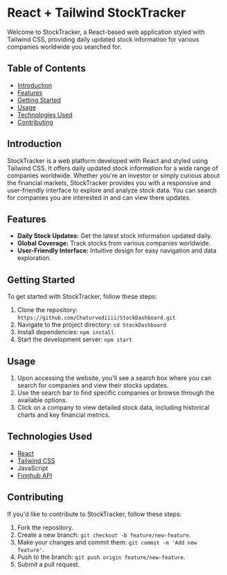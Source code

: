 # React + Tailwind StockTracker

Welcome to StockTracker, a React-based web application styled with Tailwind CSS, providing daily updated stock information for various companies worldwide you searched for.

## Table of Contents
- [Introduction](#introduction)
- [Features](#features)
- [Getting Started](#getting-started)
- [Usage](#usage)
- [Technologies Used](#technologies-used)
- [Contributing](#contributing)

## Introduction

StockTracker is a web platform developed with React and styled using Tailwind CSS. It offers daily updated stock information for a wide range of companies worldwide. Whether you're an investor or simply curious about the financial markets, StockTracker provides you with a responsive and user-friendly interface to explore and analyze stock data. You can search for companies you are interested in and can view there updates.

## Features

- **Daily Stock Updates:** Get the latest stock information updated daily.
- **Global Coverage:** Track stocks from various companies worldwide.
- **User-Friendly Interface:** Intuitive design for easy navigation and data exploration.

## Getting Started

To get started with StockTracker, follow these steps:

1. Clone the repository: `https://github.com/Chaturvediiii/StockDashboard.git`
2. Navigate to the project directory: `cd StockDashboard`
3. Install dependencies: `npm install`
4. Start the development server: `npm start`

## Usage

1. Upon accessing the website, you'll see a search box where you can search for companies and view their stocks updates.
2. Use the search bar to find specific companies or browse through the available options.
3. Click on a company to view detailed stock data, including historical charts and key financial metrics.

## Technologies Used

- [React](https://reactjs.org/)
- [Tailwind CSS](https://tailwindcss.com/)
- JavaScript
- [Finnhub API](https://finnhub.io/)

## Contributing

If you'd like to contribute to StockTracker, follow these steps:

1. Fork the repository.
2. Create a new branch: `git checkout -b feature/new-feature`.
3. Make your changes and commit them: `git commit -m 'Add new feature'`.
4. Push to the branch: `git push origin feature/new-feature`.
5. Submit a pull request.

